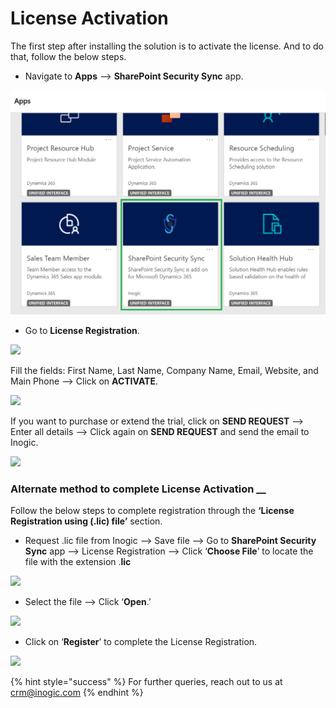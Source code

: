 # License Activation

The first step after installing the solution is to activate the license. And to do that, follow the below steps.

* Navigate to **Apps** --> **SharePoint Security Sync** app.

![](<../../.gitbook/assets/7 (2) (1).png>)

* Go to **License Registration**.

![](<../../.gitbook/assets/Assign Sec\_5.png>)

Fill the fields: First Name, Last Name, Company Name, Email, Website, and Main Phone --> Click on **ACTIVATE**.

![](<../../.gitbook/assets/Assign Sec\_1.png>)

If you want to purchase or extend the trial, click on **SEND REQUEST** --> Enter all details --> Click again on **SEND REQUEST** and send the email to Inogic.

![](<../../.gitbook/assets/Assign Sec\_2.png>)

### Alternate method to complete License Activation __&#x20;

Follow the below steps to complete registration through the **‘License Registration using (.lic) file’** section.

* Request .lic file from Inogic --> Save file --> Go to **SharePoint Security Sync** app --> License Registration --> Click ‘**Choose File**’ to locate the file with the extension .**lic**

![](<../../.gitbook/assets/Assign Sec\_4.png>)

* Select the file --> Click ‘**Open**.’

![](<../../.gitbook/assets/Assign Sec\_6.png>)

* Click on ‘**Register**’ to complete the License Registration.

![](<../../.gitbook/assets/Assign Sec\_3.png>)

{% hint style="success" %}
For further queries, reach out to us at [crm@inogic.com](mailto:crm@inogic.com)
{% endhint %}
